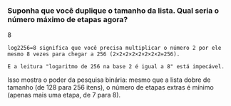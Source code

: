 ### Suponha que você duplique o tamanho da lista. Qual seria o número máximo de etapas agora?

8

    log2​256=8 significa que você precisa multiplicar o número 2 por ele mesmo 8 vezes para chegar a 256 (2×2×2×2×2×2×2×2=256).

    E a leitura "logaritmo de 256 na base 2 é igual a 8" está impecável.

Isso mostra o poder da pesquisa binária: mesmo que a lista dobre de tamanho (de 128 para 256 itens), o número de etapas extras é mínimo (apenas mais uma etapa, de 7 para 8).